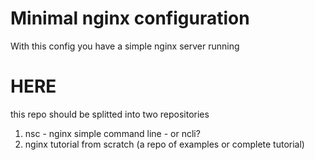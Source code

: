 # Minimal nginx configuration
With this config you have a simple nginx server running


# HERE
this repo should be splitted into two repositories
1) nsc - nginx simple command line - or ncli?
2) nginx tutorial from scratch (a repo of examples or complete tutorial)
